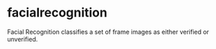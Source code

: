 # facialrecognition
Facial Recognition classifies a set of frame images as either verified or unverified. 

